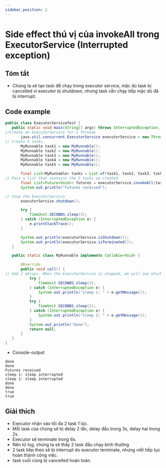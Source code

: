 ```yaml
---
sidebar_position: 2
---
```


# Side effect thú vị của invokeAll trong ExecutorService (Interrupted exception)

## Tóm tắt
- Chúng ta sẽ tạo task để chạy trong executor service, mặc dù task bị cancelled vì executor bị shutdown, nhưng task vẫn chạy tiếp mặc dù đã bị interrupt.

## Code example
```java
public class ExecutorServiceTest {
   public static void main(String[] args) throws InterruptedException, ExecutionException, TimeoutException {
//Create an ExecutorService for 2 threads
       java.util.concurrent.ExecutorService executorService = new ThreadPoolExecutor(2, 2, 60, TimeUnit.SECONDS, new ArrayBlockingQueue<>(10));
// Create 5 tasks
       MyRunnable task1 = new MyRunnable();
       MyRunnable task2 = new MyRunnable();
       MyRunnable task3 = new MyRunnable();
       MyRunnable task4 = new MyRunnable();
       MyRunnable task5 = new MyRunnable();

       final List<MyRunnable> tasks = List.of(task1, task2, task3, task4, task5);
// Pass a list that contains the 5 tasks we created
       final List<Future<Void>> futures = executorService.invokeAll(tasks, 6, TimeUnit.SECONDS);
       System.out.println("Futures received");

// Stop the ExecutorService
       executorService.shutdown();

       try {
           TimeUnit.SECONDS.sleep(3);
       } catch (InterruptedException e) {
           e.printStackTrace();
       }

       System.out.println(executorService.isShutdown());
       System.out.println(executorService.isTerminated());
   }

   public static class MyRunnable implements Callable<Void> {

       @Override
       public void call() {
// Add 2 delays. When the ExecutorService is stopped, we will see which delay is in progress when the attempt is made to stop execution of the task
           try {
               TimeUnit.SECONDS.sleep(3);
           } catch (InterruptedException e) {
               System.out.println("sleep 1: " + e.getMessage());
           }
           try {
               TimeUnit.SECONDS.sleep(2);
           } catch (InterruptedException e) {
               System.out.println("sleep 2: " + e.getMessage());
           }
           System.out.println("done");
           return null;
       }
   }
}
```
- Console-output
```
done
done
Futures received
sleep 1: sleep interrupted
sleep 1: sleep interrupted
done
done
true
true
```
## Giải thích
- Executor nhận vào tối đa 2 task 1 lúc.
- Mỗi task của chúng sẽ bị delay 2 lần, delay đầu trong 3s, delay hai trong 2s.
- Executor sẽ terminate trong 6s.
- Nên từ log, chúng ta sẽ thấy 2 task đầu chạy bình thường
- 2 task tiếp theo sẽ bị interrupt do executor terminate, nhưng viết tiếp tục hoàn thành công việc.
- task cuối cùng bị cancelled hoàn toàn.